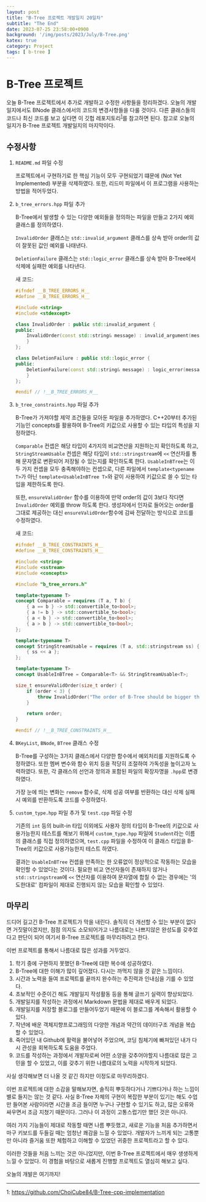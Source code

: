```yaml
---
layout: post
title: "B-Tree 프로젝트 개발일지 20일차"
subtitle: "The End"
date: 2023-07-25 23:58:00+0900
background: '/img/posts/2023/July/B-Tree.png'
katex: true
category: Project
tags: [ b-tree ]
---
```


# B-Tree 프로젝트

오늘 B-Tree 프로젝트에서 추가로 개발하고 수정한 사항들을 정리하겠다. 오늘의 개발일지에서도 BNode 클래스에서의 코드의 변경사항들을 다룰 것이다. 다른 클래스들의 코드나 최신 코드를 보고 싶다면 이 깃헙 레포지토리<sup>[1](#footnote_1)</sup>를 참고하면 된다. 참고로 오늘의 일지가 B-Tree 프로젝트 개발일지의 마지막이다.

## 수정사항

1. `README.md` 파일 수정

	프로젝트에서 구현하기로 한 핵심 기능이 모두 구현되었기 떄문에 (Not Yet Implemented) 부분을 삭제하였다. 또한, 리드미 파일에서 이 프로그램을 사용하는 방법을 적어두었다.

2. `b_tree_errors.hpp` 파일 추가

	B-Tree에서 발생할 수 있는 다양한 예외들을 정의하는 파일을 만들고 2가지 예외 클래스를 정의하였다.

	`InvalidOrder` 클래스는 `std::invalid_argument` 클래스를 상속 받아 order의 값이 잘못된 값인 예외를 나태낸다.

	`DeletionFailure` 클래스는 `std::logic_error` 클래스를 상속 받아 B-Tree에서 삭제에 실패한 예외를 나타낸다.

	새 코드:
	```cpp
	#ifndef __B_TREE_ERRORS_H__
	#define __B_TREE_ERRORS_H__

	#include <string>
	#include <stdexcept>

	class InvalidOrder : public std::invalid_argument {
	public:
		InvalidOrder(const std::string& message) : invalid_argument(message) {
		}
	};

	class DeletionFailure : public std::logic_error {
	public:
		DeletionFailure(const std::string& message) : logic_error(message) {
		}
	};

	#endif // !__B_TREE_ERRORS_H__
	```

3. `b_tree_constraints.hpp` 파일 추가

	B-Tree가 가져야할 제약 조건들을 모아둔 파일을 추가하였다. C++20부터 추가된 기능인 concepts를 활용하여 B-Tree의 키값으로 사용할 수 있는 타입의 특성을 지정하였다. 
	
	`Comparable` 컨셉은 해당 타입이 4가지의 비교연산을 지원하는지 확인하도록 하고, `StringStreamUsable` 컨셉은 해당 타입이 `std::stringstream`에 `<<` 연산자를 통해 문자열로 변환되어 저장될 수 있는지를 확인하도록 한다. `UsableInBTree`는 이 두 가지 컨셉을 모두 충족해야하는 컨셉으로, 다른 파일에서 `template<typename T>`가 아닌 `template<UsableInBTree T>`와 같이 사용하여 키값으로 쓸 수 있는 타입을 제한하도록 한다.

	또한, `ensureValidOrder` 함수를 이용하여 만약 order의 값이 3보다 작다면 `InvalidOrder` 예외를 throw 하도록 한다. 생성자에서 인자로 들어오는 order를 그대로 제공하는 대신 `ensureValidOrder`함수에 감싸 전달하는 방식으로 코드를 수정하였다.

	새 코드:
	```cpp
	#ifndef __B_TREE_CONSTRAINTS_H__
	#define __B_TREE_CONSTRAINTS_H__

	#include <string>
	#include <sstream>
	#include <concepts>

	#include "b_tree_errors.h"

	template<typename T>
	concept Comparable = requires (T a, T b) {
		{ a == b } -> std::convertible_to<bool>;
		{ a != b } -> std::convertible_to<bool>;
		{ a < b } -> std::convertible_to<bool>;
		{ a > b } -> std::convertible_to<bool>;
	};

	template<typename T>
	concept StringStreamUsable = requires (T a, std::stringstream ss) {
		{ ss << a };
	};

	template<typename T>
	concept UsableInBTree = Comparable<T> && StringStreamUsable<T>;

	size_t ensureValidOrder(size_t order) {
		if (order < 3) {
			throw InvalidOrder("The order of B-Tree should be bigger than 2");
		}

		return order;
	}

	#endif // !__B_TREE_CONSTRAINTS_H__
	```

4. `BKeyList`, `BNode`, `BTree` 클래스 수정

	B-Tree를 구성하는 3가지 클래스에서 다양한 함수에서 예외처리를 지원하도록 수정하였다. 또한 멤버 변수와 함수 위치 등을 적당히 조절하여 가독성을 높이고자 노력하였다. 또한, 각 클래스의 선언과 정의과 포함된 파일의 확장자명을 `.hpp`로 변경하였다.

	가장 눈에 띄는 변화는 `remove` 함수로, 삭제 성공 여부를 반환하는 대신 삭제 실패시 예외를 반환하도록 코드를 수정하였다.

5. `custom_type.hpp` 파일 추가 및 `test.cpp` 파일 수정

	기존의 `int` 등의 built-in 타입 이외에도 사용자 정의 타입이 B-Tree의 키값으로 사용가능한지 테스트를 해보기 위해서 `custom_type.hpp` 파일에 `Student`라는 이름의 클래스를 직접 정의하였으며, `test.cpp` 파일을 수정하여 이 클래스 타입을 B-Tree의 키값으로 사용가능한지 테스트 하였다.
	
	결과는 `UsableInBTree` 컨셉을 만족하는 한 오류없이 정상적으로 작동하는 모습을 확인할 수 있었다는 것이다. 필요한 비교 연산자들이 존재하지 않거나 `std::stringstream`에 `<<` 연산자를 이용하여 문자열에 합칠 수 없는 경우에는 '의도한대로' 컴파일이 제대로 진행되지 않는 모습을 확인할 수 있었다.

## 마무리

드디어 길고긴 B-Tree 프로젝트가 막을 내린다. 솔직히 더 개선할 수 있는 부분이 없다면 거짓말이겠지만, 점점 의지도 소모되어가고 나름대로는 나쁘지않은 완성도를 갖추었다고 판단이 되어 여기서 B-Tree 프로젝트를 마무리하려고 한다.

이번 프로젝트를 통해서 나름대로 많은 성과를 거두었다.

1. 학기 중에 구현하지 못했던 B-Tree에 대한 복수에 성공하였다.
2. B-Tree에 대한 이해가 많이 깊어졌다. 다시는 까먹지 않을 것 같은 느낌이다.
3. 시간과 노력을 들여 프로젝트를 끝까지 완수하는 추진력과 인내심을 기를 수 있었다.
4. 초보적인 수준이긴 해도 개발일지 작성활동 등을 통해 글쓰기 실력이 향상되었다.
5. 개발일지를 작성하는 과정에서 Markdown 문법을 제대로 배우게 되었다.
6. 개발일지를 저장할 블로그를 만들어두었기 때문에 이 블로그를 계속해서 활용할 수 있다.
7. 작년에 배운 객체지향프로그래밍의 다양한 개념과 약간의 데이터구조 개념을 복습할 수 있었다.
8. 죽어있던 내 Github에 활력을 불어넣어 주었으며, 코딩 침체기에 빠져있던 내가 다시 관성을 회복하도록 도움을 주었다.
9. 코드를 작성하는 과정에서 개발자로써 어떤 소양을 갖추어야할지 나름대로 많은 고민을 할 수 있었고, 이를 갖추기 위한 나름대로의 노력을 시작하게 되었다.

사실 생각해보면 더 나올 것 같긴 하지만 이정도로 마무리하겠다.

이번 프로젝트에 대한 소감을 말해보자면, 솔직히 뿌듯하다거나 기쁘다거나 하는 느낌이 별로 들지는 않는 것 같다. 사실 B-Tree 자체의 구현이 복잡한 부분이 있기는 해도 수업만 들어본 사람이라면 시간을 조금 들이면 누구나 구현할 수 있기도 하고, 많은 오류와 싸우면서 조금 지쳤기 때문이다. 그러나 이 과정이 고통스럽기만 했던 것은 아니다.

여러 가지 기능들이 제대로 작동할 때면 나름 뿌듯했고, 새로운 기능을 처음 추가하면서 마구 키보드를 두들길 때는 엄청난 쾌감을 느낄 수 있었다. 개발자가 느끼게 되는 고통뿐만 아니라 즐거움 또한 체험하고 이해할 수 있었던 귀중한 프로젝트라고 할 수 있다.

이러한 것들을 처음 느끼는 것은 아니었지만, 이번 B-Tree 프로젝트에서 매우 생생하게 느낄 수 있었다. 이 경험을 바탕으로 새롭게 진행할 프로젝트도 열심히 해보고 싶다.

오늘의 개발은 여기까지!

- - -
<a name="footnote_1">1</a>: <https://github.com/ChoiCube84/B-Tree-cpp-implementation>  